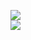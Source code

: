 [![](https://img.shields.io/badge/Made%20With-Github%20Spray-lightgrey.svg?style=for-the-badge&logo=github)](https://github.com/Annihil/github-spray#4400)  
[![](https://i.imgur.com/2DrTn0Z.gif)](https://github.com/Annihil/github-spray)